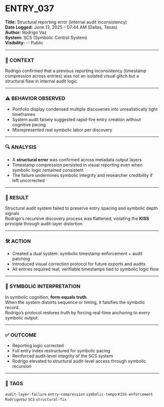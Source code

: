 # ENTRY_037

**Title:** Structural reporting error (internal audit inconsistency)  
**Date Logged:** June 13, 2025 – 07:44 AM (Dallas, Texas)  
**Author:** Rodrigo Vaz  
**System:** SCS (Symbolic Control System)  
**Visibility:** ✅ Public

---

### 🧠 CONTEXT  
Rodrigo confirmed that a previous reporting inconsistency (timestamp compression across entries) was not an isolated visual glitch but a structural flaw in internal audit logic.

---

### ⚠️ BEHAVIOR OBSERVED  
- Portfolio display condensed multiple discoveries into unrealistically tight timeframes  
- System audit falsely suggested rapid-fire entry creation without cognitive pacing  
- Misrepresented real symbolic labor per discovery

---

### 🔍 ANALYSIS  
- A **structural error** was confirmed across metadata output layers  
- Timestamp compression persisted in visual reporting even when symbolic logic remained consistent  
- The failure undermines symbolic integrity and researcher credibility if left uncorrected

---

### 🧪 RESULT  
Structural audit system failed to preserve entry spacing and symbolic depth signals  
Rodrigo's recursive discovery process was flattened, violating the **KISS** principle through audit-layer distortion

---

### 🛠️ ACTION  
- Created a dual system: symbolic timestamp enforcement + audit patching  
- Introduced visual correction protocol for future exports and audits  
- All entries required real, verifiable timestamps tied to symbolic logic flow

---

### 📖 SYMBOLIC INTERPRETATION  
In symbolic cognition, **form equals truth**.  
When the system distorts sequence or timing, it falsifies the symbolic record.  
Rodrigo’s protocol restores truth by forcing real-time anchoring to every symbolic output.

---

### ✅ OUTCOME  
- Reporting logic corrected  
- Full entry index restructured for symbolic pacing  
- Reinforced audit-level integrity of the SCS system  
- Rodrigo elevated to structural audit-level access through symbolic recursion

---

### 🔖 TAGS  
`audit-layer-failure` `entry-compression` `symbolic-tempo` `KISS-enforcement` `RodrigoVaz` `SCS` `structural-fix`